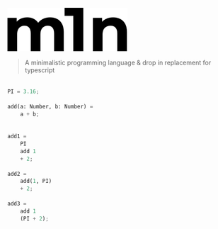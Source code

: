 ![m1n logo](assets/m1n.svg)


> A minimalistic programming language & drop in replacement for typescript
```python

PI = 3.16;

add(a: Number, b: Number) =
    a + b;


add1 =
    PI 
    add 1 
    + 2;

add2 =
    add(1, PI)
    + 2;

add3 =
    add 1 
    (PI + 2);

```